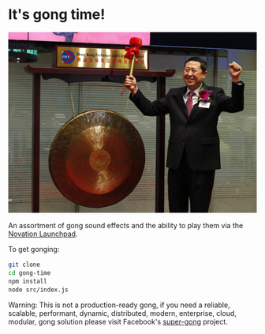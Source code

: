 # It's gong time!

![This guy's stoked for gong time](https://raw.githubusercontent.com/AllenSH12/gong-time/develop/static/gong.JPG)

An assortment of gong sound effects and the ability to play them via the [Novation Launchpad](http://global.novationmusic.com/launch/launchpad).

To get gonging:
```sh
git clone
cd gong-time
npm install
node src/index.js
```

Warning: This is not a production-ready gong, if you need a reliable, scalable, performant, dynamic, distributed, modern, enterprise, cloud, modular, gong solution please visit Facebook's [super-gong](https://github.com/facebook/super-gong) project.
